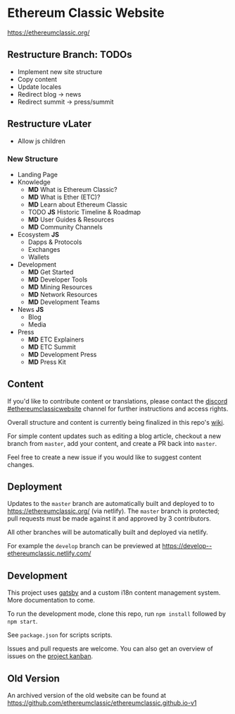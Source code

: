 # Ethereum Classic Website

https://ethereumclassic.org/

## Restructure Branch: TODOs

- Implement new site structure
- Copy content
- Update locales
- Redirect blog -> news
- Redirect summit -> press/summit

## Restructure vLater

- Allow js children

### New Structure

- Landing Page
- Knowledge
  - **MD** What is Ethereum Classic?
  - **MD** What is Ether (ETC)?
  - **MD** Learn about Ethereum Classic
  - TODO **JS** Historic Timeline & Roadmap
  - **MD** User Guides & Resources
  - **MD** Community Channels
- Ecosystem **JS**
  - Dapps & Protocols
  - Exchanges
  - Wallets
- Development
  - **MD** Get Started
  - **MD** Developer Tools
  - **MD** Mining Resources
  - **MD** Network Resources
  - **MD** Development Teams
- News **JS**
  - Blog
  - Media
- Press
  - **MD** ETC Explainers
  - **MD** ETC Summit
  - **MD** Development Press
  - **MD** Press Kit

## Content

If you'd like to contribute content or translations, please contact the [discord #ethereumclassicwebsite](https://discord.gg/DwQjJ8) channel for further instructions and access rights.

Overall structure and content is currently being finalized in this repo's [wiki](https://github.com/ethereumclassic/ethereumclassic.github.io/wiki).

For simple content updates such as editing a blog article, checkout a new branch from `master`, add your content, and create a PR back into `master`.

Feel free to create a new issue if you would like to suggest content changes.

## Deployment

Updates to the `master` branch are automatically built and deployed to to https://ethereumclassic.org/ (via netlify). The `master` branch is protected; pull requests must be made against it and approved by 3 contributors.

All other branches will be automatically built and deployed via netlify.

For example the `develop` branch can be previewed at https://develop--ethereumclassic.netlify.com/

## Development

This project uses [gatsby](https://www.gatsbyjs.org/) and a custom i18n content management system. More documentation to come.

To run the development mode, clone this repo, run `npm install` followed by `npm start`.

See `package.json` for scripts scripts.

Issues and pull requests are welcome. You can also get an overview of issues on the [project kanban](https://github.com/ethereumclassic/ethereumclassic.github.io/projects/1).

## Old Version

An archived version of the old website can be found at https://github.com/ethereumclassic/ethereumclassic.github.io-v1
